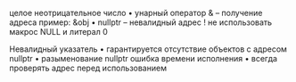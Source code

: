 целое неотрицательное число 
• унарный оператор & – получение адреса пример: &obj 
• nullptr – невалидный адрес ! не использовать макрос NULL и литерал 0

Невалидный указатель 
• гарантируется отсутствие объектов с адресом nullptr
• разыменование nullptr ошибка времени исполнения 
• всегда проверять адрес перед использованием
